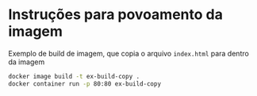 # Instruções para povoamento da imagem
Exemplo de build de imagem, que copia o arquivo `index.html` para dentro da imagem

```bash
docker image build -t ex-build-copy .
docker container run -p 80:80 ex-build-copy 
```
